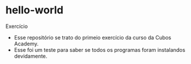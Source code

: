 # hello-world
Exercício

- Esse repositório se trato do primeio exercício da curso da Cubos Academy.
- Esse foi um teste para saber se todos os programas foram instalandos devidamente.  
